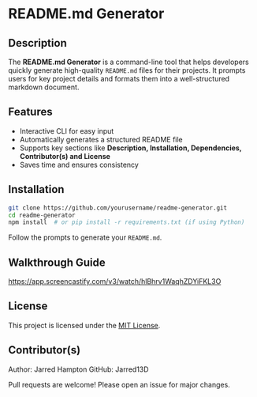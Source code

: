 # README.md Generator

## Description
The **README.md Generator** is a command-line tool that helps developers quickly generate high-quality `README.md` files for their projects. It prompts users for key project details and formats them into a well-structured markdown document.

## Features
- Interactive CLI for easy input  
- Automatically generates a structured README file  
- Supports key sections like **Description, Installation, Dependencies, Contributor(s) and License**  
- Saves time and ensures consistency  

## Installation
```sh
git clone https://github.com/yourusername/readme-generator.git
cd readme-generator
npm install  # or pip install -r requirements.txt (if using Python)
```

Follow the prompts to generate your `README.md`.

## Walkthrough Guide

https://app.screencastify.com/v3/watch/hlBhrv1WaqhZDYiFKL3O

## License
This project is licensed under the [MIT License](LICENSE).

## Contributor(s)
Author: Jarred Hampton
GitHub: Jarred13D

Pull requests are welcome! Please open an issue for major changes.